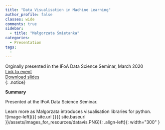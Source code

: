 ```yaml
---
title: "Data Visualisation in Machine Learning"
author_profile: false 
classes: wide
comments: true
sidebar:
  - title: "Małgorzata Śmietanka"
categories:
  - Presentation
tags:
  - 
---
```


Orginally presented in the IFoA Data Science Seminar, March 2020<br>
[Link to event](https://www.actuaries.org.uk/learn-develop/attend-event/data-science-how-actuaries-can-optimize-usage-data-science-techniques-within-their-sectors)<br>
[Download slides](https://github.com/IFoADataScienceResearch/IFoADataScienceResearch.github.io/raw/master/assets/pdfs/Data%20Visualisation%20in%20Insurance.pdf)<br>
{: .notice}

<b> Summary </b>

Presented at the IFoA Data Science Seminar. 

Learn more as Małgorzata introduces visualisation libraries for python. <br>
![image-left]({{ site.url }}{{ site.baseurl }}/assets/images_for_resources/datavis.PNG){: .align-left}{: width="300" } 

